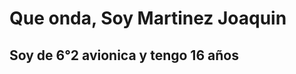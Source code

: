 # Que onda, Soy Martinez Joaquin

## Soy de 6°2 avionica y tengo 16 años


















































